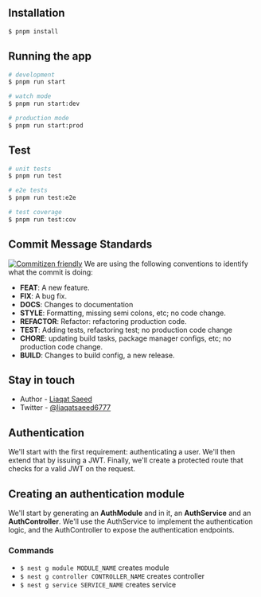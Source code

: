 ## Installation

```bash
$ pnpm install
```

## Running the app

```bash
# development
$ pnpm run start

# watch mode
$ pnpm run start:dev

# production mode
$ pnpm run start:prod
```

## Test

```bash
# unit tests
$ pnpm run test

# e2e tests
$ pnpm run test:e2e

# test coverage
$ pnpm run test:cov
```

## Commit Message Standards 
[![Commitizen friendly](https://img.shields.io/badge/commitizen-friendly-brightgreen.svg)](http://commitizen.github.io/cz-cli/)
We are using the following conventions to identify what the commit is doing:

- **FEAT**: A new feature.
- **FIX**: A bug fix.
- **DOCS**: Changes to documentation
- **STYLE**: Formatting, missing semi colons, etc; no code change.
- **REFACTOR**: Refactor: refactoring production code.
- **TEST**: Adding tests, refactoring test; no production code change
- **CHORE**: updating build tasks, package manager configs, etc; no production code change.
- **BUILD**: Changes to build config, a new release.

## Stay in touch

- Author - [Liaqat Saeed](https://liaqatsaeed6777.com)
- Twitter - [@liaqatsaeed6777](https://twitter.com/liaqatsaeed6777)


## Authentication

We'll start with the first requirement: authenticating a user. We'll then extend that by issuing a JWT. Finally, we'll create a protected route that checks for a valid JWT on the request.

## Creating an authentication module

We'll start by generating an **AuthModule** and in it, an **AuthService** and an **AuthController**. We'll use the AuthService to implement the authentication logic, and the AuthController to expose the authentication endpoints.

### Commands

- `$ nest g module MODULE_NAME` creates module
- `$ nest g controller CONTROLLER_NAME` creates controller
- `$ nest g service SERVICE_NAME` creates service

